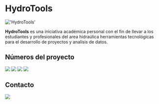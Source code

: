 # HydroTools
!['HydroTools'](https://github.com/devem-software/hydrotools/blob/main/public/favicon_transparent.png?raw=true "HydroTools")

**HydroTools** es una iniciativa académica personal con el fin de llevar a los estudiantes y profesionales del area hidraúlica herramientas tecnológicas para el desarrollo de proyectos y analisis de datos.

## Números del proyecto

![](https://img.shields.io/github/issues/devem-software/hydrotools?style=for-the-badge)
![](https://img.shields.io/github/forks/devem-software/hydrotools?style=for-the-badge)
![](https://img.shields.io/github/stars/devem-software/hydrotools?style=for-the-badge)
![](https://img.shields.io/github/license/devem-software/hydrotools?style=for-the-badge)

## Contacto
![](https://img.shields.io/twitter/url?color=steelblue&label=TWITTER&style=for-the-badge&url=https%3A%2F%2Ftwitter.com%2Fdevem_software)
